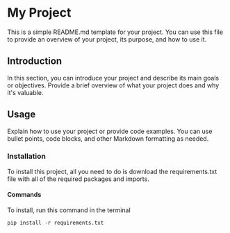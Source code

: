 # My Project

This is a simple README.md template for your project. You can use this file to provide an overview of your project, its purpose, and how to use it.

## Introduction

In this section, you can introduce your project and describe its main goals or objectives. Provide a brief overview of what your project does and why it's valuable.

## Usage

Explain how to use your project or provide code examples. You can use bullet points, code blocks, and other Markdown formatting as needed.

### Installation

To install this project, all you need to do is download the requirements.txt file with all of the required packages and imports. 

#### Commands
To install, run this command in the terminal
```shell
pip install -r requirements.txt
